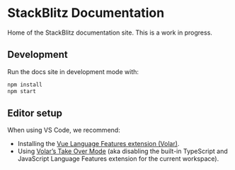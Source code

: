 # StackBlitz Documentation

Home of the StackBlitz documentation site. This is a work in progress.

## Development

Run the docs site in development mode with:

```sh
npm install
npm start
```

## Editor setup

When using VS Code, we recommend:

- Installing the [Vue Language Features extension (Volar)](https://marketplace.visualstudio.com/items?itemName=Vue.volar).
- Using [Volar’s Take Over Mode](https://github.com/johnsoncodehk/volar/discussions/471) (aka disabling the built-in TypeScript and JavaScript Language Features extension for the current workspace).
